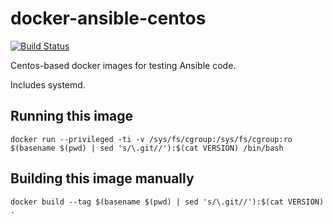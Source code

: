 # docker-ansible-centos

[![Build Status](https://travis-ci.com/agoloncser/docker-ansible-centos.svg?branch=master)](https://travis-ci.com/agoloncser/docker-ansible-centos)

Centos-based docker images for testing Ansible code.

Includes systemd.

## Running this image

    docker run --privileged -ti -v /sys/fs/cgroup:/sys/fs/cgroup:ro $(basename $(pwd) | sed 's/\.git//'):$(cat VERSION) /bin/bash

## Building this image manually

    docker build --tag $(basename $(pwd) | sed 's/\.git//'):$(cat VERSION) .
